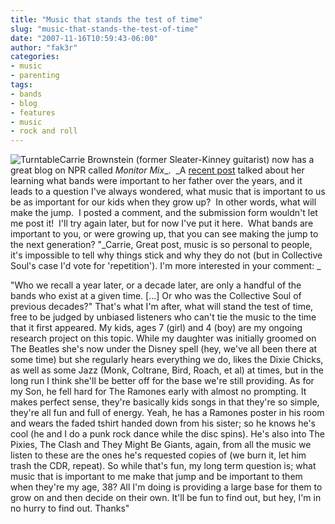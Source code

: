 ```yaml
---
title: "Music that stands the test of time"
slug: "music-that-stands-the-test-of-time"
date: "2007-11-16T10:59:43-06:00"
author: "fak3r"
categories:
- music
- parenting
tags:
- bands
- blog
- features
- music
- rock and roll
---
```


![Turntable](http://fak3r.com/wp-content/uploads/2007/11/auto.jpg)Carrie Brownstein (former Sleater-Kinney guitarist) now has a great blog on NPR called _Monitor Mix__.  _A [recent post](http://www.npr.org/blogs/monitormix/2007/11/tiny_giants.html#trackback) talked about her learning what bands were important to her father over the years, and it leads to a question I've always wondered, what music that is important to us be as important for our kids when they grow up?  In other words, what will make the jump.  I posted a comment, and the submission form wouldn't let me post it!  I'll try again later, but for now I've put it here.  What bands are important to you, or were growing up, that you can see making the jump to the next generation? <!-- more -->"_Carrie, Great post, music is so personal to people, it's impossible to tell why things stick and why they do not (but in Collective Soul's case I'd vote for 'repetition'). I'm more interested in your comment: _


"Who we recall a year later, or a decade later, are only a handful of the bands who exist at a given time. [...] Or who was the Collective Soul of previous decades?"
That's what I'm after, what will stand the test of time, free to be judged by unbiased listeners who can't tie the music to the time that it first appeared. My kids, ages 7 (girl) and 4 (boy) are my ongoing research project on this topic. While my daughter was initially groomed on The Beatles she's now under the Disney spell (hey, we've all been there at some time) but she regularly hears everything we do, likes the Dixie Chicks, as well as some Jazz (Monk, Coltrane, Bird, Roach, et al) at times, but in the long run I think she'll be better off for the base we're still providing. As for my Son, he fell hard for The Ramones early with almost no prompting. It makes perfect sense, they're basically kids songs in that they're so simple, they're all fun and full of energy. Yeah, he has a Ramones poster in his room and wears the faded tshirt handed down from his sister; so he knows he's cool (he and I do a punk rock dance while the disc spins). He's also into The Pixies, The Clash and They Might Be Giants, again, from all the music we listen to these are the ones he's requested copies of (we burn it, let him trash the CDR, repeat). So while that's fun, my long term question is; what music that is important to me make that jump and be important to them when they're my age, 38? All I'm doing is providing a large base for them to grow on and then decide on their own. It'll be fun to find out, but hey, I'm in no hurry to find out. Thanks"
